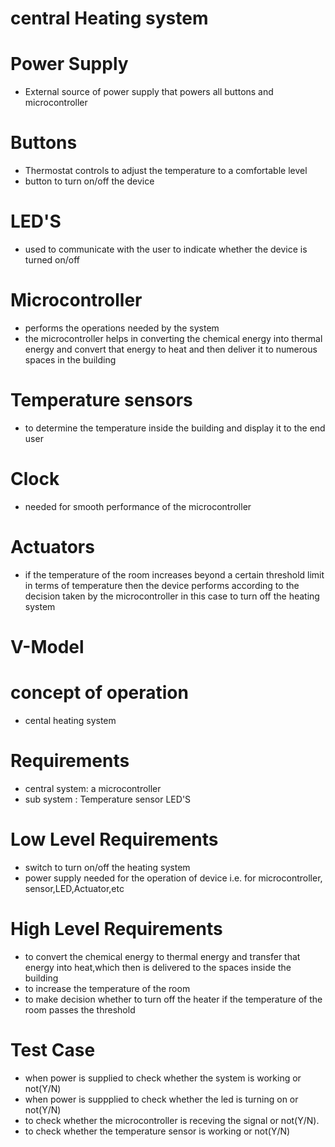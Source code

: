 # central Heating system 
# Power Supply
* External source of power supply that powers all buttons and microcontroller

# Buttons
* Thermostat controls to adjust the temperature to a comfortable level 
* button to turn on/off the device

# LED'S
* used to communicate with the user to indicate whether the device is turned on/off

# Microcontroller
* performs the operations needed by the system
* the microcontroller helps in converting the chemical energy into thermal energy and convert that energy to heat and then deliver it to numerous spaces in the building 

# Temperature sensors 
* to determine the temperature inside the building and display it to the end user

# Clock
* needed for smooth performance of the microcontroller

# Actuators
* if the temperature of the room increases beyond a certain threshold limit in terms of temperature then the device performs according to the decision taken by the microcontroller in this case to turn off the heating system

# V-Model
# concept of operation
* cental heating system

# Requirements
* central system: a microcontroller
* sub system : Temperature sensor LED'S

# Low Level Requirements
* switch to turn on/off the heating system
* power supply needed for the operation of device i.e. for microcontroller, sensor,LED,Actuator,etc

# High Level Requirements
* to convert the chemical energy to thermal energy and transfer that energy into heat,which then is delivered to the spaces inside the building
* to increase the temperature of the room
* to make decision whether to turn off the heater if the temperature of the room passes the threshold

# Test Case
* when power is supplied to check whether the system is working or not(Y/N)
* when power is suppplied to check whether the led is turning on or not(Y/N)
* to check whether the microcontroller is receving the signal or not(Y/N).
* to check whether the temperature sensor is working or not(Y/N)
